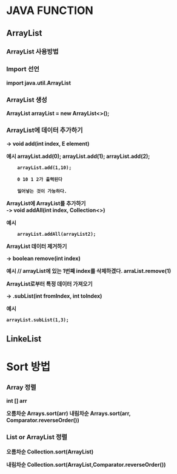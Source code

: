 # JAVA FUNCTION


## ArrayList
<b>

### ArrayList 사용방법

### Import 선언
import java.util.ArrayList

### ArrayList 생성

ArrayList<Integer> arrayList = new ArrayList<>();

### ArrayList에 데이터 추가하기

-> void add(int index, E element)

예시
        arrayList.add(0);
        arrayList.add(1);
        arrayList.add(2);
 
        arrayList.add(1,10);

        0 10 1 2가 출력된다

        밀어넣는 것이 가능하다.

<b>ArrayList에 ArrayList를 추가하기</b><br>
-> void addAll(int index, Collection<>)

예시

        arrayList.addAll(arrayList2);


<b>ArrayList 데이터 제거하기</b>

-> boolean remove(int index)

예시
    // arrayList에 있는 1번째 index를 삭제하겠다.
    arraList.remove(1)


<b>ArrayList로부터 특정 데이터 가져오기</b>

-> .subList(int fromIndex, int toIndex)

예시

    arrayList.subList(1,3);


## LinkeList


# Sort 방법

### Array 정렬
int [] arr

오름차순
Arrays.sort(arr)
내림차순
Arrays.sort(arr, Comparator.reverseOrder())

### List or ArrayList 정렬

오름차순
Collection.sort(ArrayList)

내림차순
Collection.sort(ArrayList,Comparator.reverseOrder())



